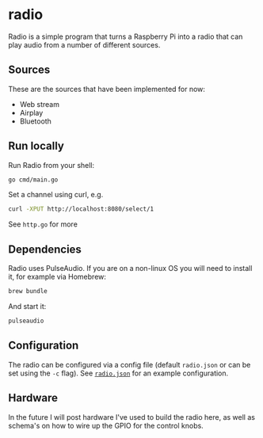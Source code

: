 # radio

Radio is a simple program that turns a Raspberry Pi into a radio that can play
audio from a number of different sources.


## Sources

These are the sources that have been implemented for now:

- Web stream
- Airplay
- Bluetooth

## Run locally 

Run Radio from your shell:

```sh
go cmd/main.go
```

Set a channel using curl, e.g.
 
```sh
curl -XPUT http://localhost:8080/select/1
 ```

See `http.go` for more

## Dependencies

Radio uses PulseAudio. If you are on a non-linux OS you will need to install it, for example via Homebrew:

```sh
brew bundle
```

And start it:

```sh
pulseaudio
```

## Configuration

The radio can be configured via a config file (default `radio.json` or can be
set using the `-c` flag). See [`radio.json`](radio.json) for an example configuration.


## Hardware

In the future I will post hardware I've used to build the radio here, as well as
schema's on how to wire up the GPIO for the control knobs.
